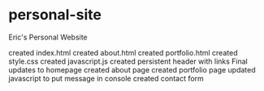 # personal-site
Eric's Personal Website

created index.html
created about.html
created portfolio.html
created style.css
created javascript.js
created persistent header with links
Final updates to homepage
created about page
created portfolio page
updated javascript to put message in console
created contact form
